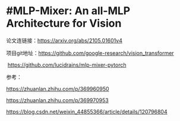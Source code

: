 # #MLP-Mixer: An all-MLP Architecture for Vision





论文连链接：https://arxiv.org/abs/2105.01601v4

项目git地址：https://github.com/google-research/vision_transformer

​						https://github.com/lucidrains/mlp-mixer-pytorch



参考：

https://zhuanlan.zhihu.com/p/369960950

https://zhuanlan.zhihu.com/p/369970953

https://blog.csdn.net/weixin_44855366/article/details/120796804



